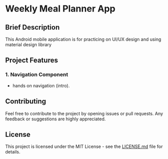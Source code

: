 # Weekly Meal Planner App

## Brief Description

This Android mobile application is  for practicing on UI/UX design and using material design library

## Project Features

### 1. Navigation Component
- hands on navigation (intro).


## Contributing

Feel free to contribute to the project by opening issues or pull requests. Any feedback or suggestions are highly appreciated.

## License

This project is licensed under the MIT License - see the [LICENSE.md](LICENSE.md) file for details.
